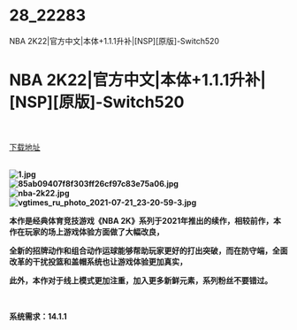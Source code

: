 # 28_22283
NBA 2K22|官方中文|本体+1.1.1升补|[NSP][原版]-Switch520
# NBA 2K22|官方中文|本体+1.1.1升补|[NSP][原版]-Switch520
 <br/></br>
[下载地址](https://www.switch520.cc/article/22283 "下载地址")
<br/></br>

<p><strong><img title="1.jpg" src="https://www.switch520.cc/muke_img/2021_09_10_2e6b3ccbdfdf8.jpg" alt="1.jpg"></strong><br>
<strong><img title="85ab09407f8f303ff26cf97c83e75a06.jpg" src="https://www.switch520.cc/muke_img/2021_09_10_ddbdb4161f1be.jpg" alt="85ab09407f8f303ff26cf97c83e75a06.jpg"></strong><br>
<strong><img title="nba-2k22.jpg" src="https://www.switch520.cc/muke_img/2021_09_10_2b06c74cce280.jpg" alt="nba-2k22.jpg"></strong><br>
<strong><img title="vgtimes_ru_photo_2021-07-21_23-20-59-3.jpg" src="https://www.switch520.cc/muke_img/2021_09_10_1430c2efaa1fb.jpg" alt="vgtimes_ru_photo_2021-07-21_23-20-59-3.jpg">&nbsp;</strong></p>
<p><strong>本作是经典体育竞技游戏《NBA 2K》系列于2021年推出的续作，相较前作，本作在玩家的场上游戏体验方面做了大幅改良，</strong></p>
<p><strong>全新的招牌动作和组合动作运球能够帮助玩家更好的打出突破，而在防守端，全面改革的干扰投篮和盖帽系统也让游戏体验更加真实，</strong></p>
<p><strong>此外，本作对于线上模式更加注重，加入更多新鲜元素，系列粉丝不要错过。</strong></p>
<p>&nbsp;</p>
<p><strong>系统需求：14.1.1</strong></p>



